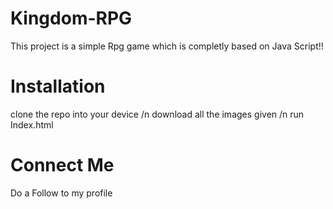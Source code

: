 # Kingdom-RPG
This project is a simple Rpg game which is completly based on Java Script!!
# Installation
clone the repo into your device /n
download all the images given /n
run Index.html
# Connect Me 
Do a Follow to my profile
